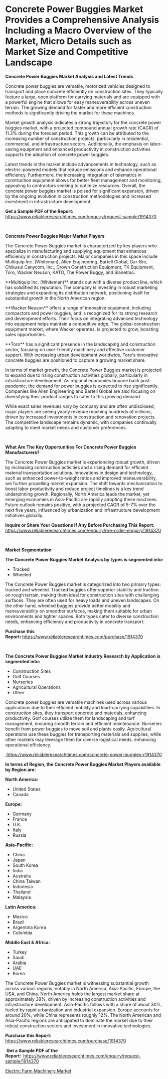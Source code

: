 <p><h1>Concrete Power Buggies Market Provides a Comprehensive Analysis Including a Macro Overview of the Market, Micro Details such as Market Size and Competitive Landscape</h1></p><p><strong>Concrete Power Buggies Market Analysis and Latest Trends</strong></p>
<p><p>Concrete power buggies are versatile, motorized vehicles designed to transport and place concrete efficiently on construction sites. They typically feature a large, open platform for carrying materials and are equipped with a powerful engine that allows for easy maneuverability across uneven terrain. The growing demand for faster and more efficient construction methods is significantly driving the market for these machines.</p><p>Market growth analysis indicates a strong trajectory for the concrete power buggies market, with a projected compound annual growth rate (CAGR) of 11.3% during the forecast period. This growth can be attributed to the increasing number of construction projects, particularly in residential, commercial, and infrastructure sectors. Additionally, the emphasis on labor-saving equipment and enhanced productivity in construction activities supports the adoption of concrete power buggies.</p><p>Latest trends in the market include advancements in technology, such as electric-powered models that reduce emissions and enhance operational efficiency. Furthermore, the increasing integration of telematics in construction equipment allows for better fleet management and monitoring, appealing to contractors seeking to optimize resources. Overall, the concrete power buggies market is poised for significant expansion, driven by the ongoing evolution in construction methodologies and increased investment in infrastructure development.</p></p>
<p><strong>Get a Sample PDF of the Report:&nbsp;</strong> <a href="https://www.reliableresearchtimes.com/enquiry/request-sample/1914370?utm_campaign=2603&utm_medium=2&utm_source=Github&utm_content=ia&utm_term=20022025&utm_id=concrete-power-buggies">https://www.reliableresearchtimes.com/enquiry/request-sample/1914370</a></p>
<p>&nbsp;</p>
<p><strong>Concrete Power Buggies Major Market Players</strong></p>
<p><p>The Concrete Power Buggies market is characterized by key players who specialize in manufacturing and supplying equipment that enhances efficiency in construction projects. Major companies in this space include Multiquip Inc. (Whiteman), Allen Engineering, Bartell Global, Gar-Bro, Chikusui Canycom, Inc., Crown Construction Equipment, TK Equipment, Toro, Wacker Neuson, KATO, The Power Buggy, and Slanetrac.</p><p>**Multiquip Inc. (Whiteman)** stands out with a diverse product line, which has solidified its reputation. The company is investing in robust marketing strategies and expanding its distribution network, positioning itself for substantial growth in the North American region. </p><p>**Wacker Neuson** offers a range of innovative equipment, including compactors and power buggies, and is recognized for its strong research and development efforts. Their focus on integrating advanced technology into equipment helps maintain a competitive edge. The global construction equipment market, where Wacker operates, is projected to grow, boosting sales opportunities.</p><p>**Toro** has a significant presence in the landscaping and construction sector, focusing on user-friendly machinery and effective customer support. With increasing urban development worldwide, Toro's innovative concrete buggies are positioned to capture a growing market share.</p><p>In terms of market growth, the Concrete Power Buggies market is projected to expand due to rising construction activities globally, particularly in infrastructure development. As regional economies bounce back post-pandemic, the demand for power buggies is expected to rise significantly. Companies like Allen Engineering and Bartell Global are also focusing on diversifying their product ranges to cater to this growing demand.</p><p>While exact sales revenues vary by company and are often undisclosed, major players are seeing yearly revenue reaching hundreds of millions, driven by increased investments in construction and renovation projects. The competitive landscape remains dynamic, with companies continually adapting to meet market needs and customer preferences.</p></p>
<p>&nbsp;</p>
<p><strong>What Are The Key Opportunities For Concrete Power Buggies Manufacturers?</strong></p>
<p><p>The Concrete Power Buggies market is experiencing robust growth, driven by increasing construction activities and a rising demand for efficient material transportation solutions. Innovations in design and technology, such as enhanced power-to-weight ratios and improved maneuverability, are further propelling market expansion. The shift towards mechanization to boost labor productivity and reduce project timelines is a key trend underpinning growth. Regionally, North America leads the market, yet emerging economies in Asia-Pacific are rapidly adopting these machines. Future outlook remains positive, with a projected CAGR of 5-7% over the next five years, influenced by urbanization and infrastructure development initiatives globally.</p></p>
<p><strong>Inquire or Share Your Questions If Any Before Purchasing This Report:</strong> <a href="https://www.reliableresearchtimes.com/enquiry/pre-order-enquiry/1914370?utm_campaign=2603&utm_medium=2&utm_source=Github&utm_content=ia&utm_term=20022025&utm_id=concrete-power-buggies">https://www.reliableresearchtimes.com/enquiry/pre-order-enquiry/1914370</a></p>
<p>&nbsp;</p>
<p><strong>Market Segmentation</strong></p>
<p><strong>The Concrete Power Buggies Market Analysis by types is segmented into:</strong></p>
<p><ul><li>Tracked</li><li>Wheeled</li></ul></p>
<p><p>The Concrete Power Buggies market is categorized into two primary types: tracked and wheeled. Tracked buggies offer superior stability and traction on rough terrain, making them ideal for construction sites with challenging surfaces. They are often used for heavy loads and uneven landscapes. On the other hand, wheeled buggies provide better mobility and maneuverability on smoother surfaces, making them suitable for urban environments and tighter spaces. Both types cater to diverse construction needs, enhancing efficiency and productivity in concrete transport.</p></p>
<p><strong>Purchase this Report:&nbsp;</strong><a href="https://www.reliableresearchtimes.com/purchase/1914370?utm_campaign=2603&utm_medium=2&utm_source=Github&utm_content=ia&utm_term=20022025&utm_id=concrete-power-buggies">https://www.reliableresearchtimes.com/purchase/1914370</a></p>
<p>&nbsp;</p>
<p><strong>The Concrete Power Buggies Market Industry Research by Application is segmented into:</strong></p>
<p><ul><li>Construction Sites</li><li>Golf Courses</li><li>Nurseries</li><li>Agricultural Operations</li><li>Other</li></ul></p>
<p><p>Concrete power buggies are versatile machines used across various applications due to their efficient mobility and load-carrying capabilities. In construction sites, they transport concrete and materials, enhancing productivity. Golf courses utilize them for landscaping and turf management, ensuring smooth terrain and efficient maintenance. Nurseries benefit from power buggies to move soil and plants easily. Agricultural operations use these buggies for transporting materials and supplies, while other markets may leverage them for diverse logistical needs, enhancing operational efficiency.</p></p>
<p><a href="https://www.reliableresearchtimes.com/concrete-power-buggies-r1914370?utm_campaign=2603&utm_medium=2&utm_source=Github&utm_content=ia&utm_term=20022025&utm_id=concrete-power-buggies">&nbsp;https://www.reliableresearchtimes.com/concrete-power-buggies-r1914370</a></p>
<p><strong>In terms of Region, the Concrete Power Buggies Market Players available by Region are:</strong></p>
<p>
    <p> <strong> North America: </strong>
        <ul>
            <li>United States</li>
            <li>Canada</li>
        </ul>
        </p> 
    <p> <strong> Europe: </strong>
        <ul>
            <li>Germany</li>
            <li>France</li>
            <li>U.K.</li>
            <li>Italy</li>
            <li>Russia</li>
        </ul>
        </p> 
    <p> <strong> Asia-Pacific: </strong>
        <ul>
            <li>China</li>
            <li>Japan</li>
            <li>South Korea</li>
            <li>India</li>
            <li>Australia</li>
            <li>China Taiwan</li>
            <li>Indonesia</li>
            <li>Thailand</li>
            <li>Malaysia</li>
        </ul>
        </p> 
    <p> <strong> Latin America: </strong>
        <ul>
            <li>Mexico</li>
            <li>Brazil</li>
            <li>Argentina Korea</li>
            <li>Colombia</li>
        </ul>
        </p> 
    <p> <strong> Middle East & Africa: </strong>
        <ul>
            <li>Turkey</li>
            <li>Saudi</li>
            <li>Arabia</li>
            <li>UAE</li>
            <li>Korea</li>
        </ul>
    </p>
    </p>
<p><p>The Concrete Power Buggies market is witnessing substantial growth across various regions, notably in North America, Asia-Pacific, Europe, the USA, and China. North America holds the largest market share at approximately 38%, driven by increasing construction activities and infrastructure development. Asia-Pacific follows with a share of about 30%, fueled by rapid urbanization and industrial expansion. Europe accounts for around 20%, while China represents roughly 12%. The North American and Asia-Pacific regions are anticipated to dominate the market due to their robust construction sectors and investment in innovative technologies.</p></p>
<p><strong>Purchase this Report: </strong><a href="https://www.reliableresearchtimes.com/purchase/1914370?utm_campaign=2603&utm_medium=2&utm_source=Github&utm_content=ia&utm_term=20022025&utm_id=concrete-power-buggies">https://www.reliableresearchtimes.com/purchase/1914370</a></p>
<p>&nbsp;<strong>Get a Sample PDF of the Report:&nbsp;&nbsp;</strong><a href="https://www.reliableresearchtimes.com/enquiry/request-sample/1914370?utm_campaign=2603&utm_medium=2&utm_source=Github&utm_content=ia&utm_term=20022025&utm_id=concrete-power-buggies">https://www.reliableresearchtimes.com/enquiry/request-sample/1914370</a></p>
<p><strong></strong></p>
<p><p><a href="https://github.com/ajconndra/Market-Research-Report-List-1/blob/main/electric-farm-machinery-market.md?utm_campaign=2603&utm_medium=2&utm_source=Github&utm_content=ia&utm_term=20022025&utm_id=concrete-power-buggies">Electric Farm Machinery Market</a></p></p>